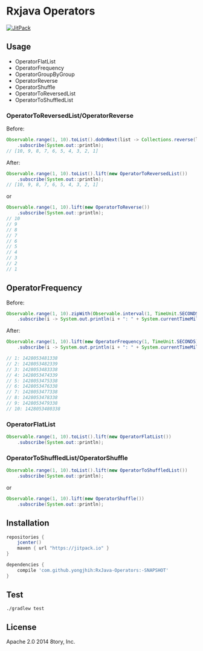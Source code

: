 # Rxjava Operators

[![JitPack](https://img.shields.io/github/tag/yongjhih/RxJava-Operators.svg?label=JitPack)](https://jitpack.io/#yongjhih/RxJava-Operators)
<!--[![Build Status](https://travis-ci.org/yongjhih/RxJava-Operators.svg)](https://travis-ci.org/yongjhih/RxJava-Operators)-->

## Usage

* OperatorFlatList
* OperatorFrequency
* OperatorGroupByGroup
* OperatorReverse
* OperatorShuffle
* OperatorToReversedList
* OperatorToShuffledList

### OperatorToReversedList/OperatorReverse

Before:

```java
Observable.range(1, 10).toList().doOnNext(list -> Collections.reverse(list))
    .subscribe(System.out::println);
// [10, 9, 8, 7, 6, 5, 4, 3, 2, 1]
```

After:

```java
Observable.range(1, 10).toList().lift(new OperatorToReversedList())
    .subscribe(System.out::println);
// [10, 9, 8, 7, 6, 5, 4, 3, 2, 1]
```

or

```java
Observable.range(1, 10).lift(new OperatorToReverse())
    .subscribe(System.out::println);
// 10
// 9
// 8
// 7
// 6
// 5
// 4
// 3
// 2
// 1
```

## OperatorFrequency

Before:

```java
Observable.range(1, 10).zipWith(Observable.interval(1, TimeUnit.SECONDS), (i, t) -> i)
    .subscribe(i -> System.out.println(i + ": " + System.currentTimeMillis()));
```

After:

```java
Observable.range(1, 10).lift(new OperatorFrequency(1, TimeUnit.SECONDS))
    .subscribe(i -> System.out.println(i + ": " + System.currentTimeMillis()));

// 1: 1428053481338
// 2: 1428053482339
// 3: 1428053483338
// 4: 1428053474339
// 5: 1428053475338
// 6: 1428053476338
// 7: 1428053477338
// 8: 1428053478338
// 9: 1428053479338
// 10: 1428053480338
```

### OperatorFlatList

```java
Observable.range(1, 10).toList().lift(new OperatorFlatList())
    .subscribe(System.out::println);
```

### OperatorToShuffledList/OperatorShuffle

```java
Observable.range(1, 10).toList().lift(new OperatorToShuffledList())
    .subscribe(System.out::println);
```

or

```java
Observable.range(1, 10).lift(new OperatorShuffle())
    .subscribe(System.out::println);
```

## Installation

```gradle
repositories {
    jcenter()
    maven { url "https://jitpack.io" }
}

dependencies {
    compile 'com.github.yongjhih:RxJava-Operators:-SNAPSHOT'
}
```

## Test

```
./gradlew test
```

## License

Apache 2.0 2014 8tory, Inc.
